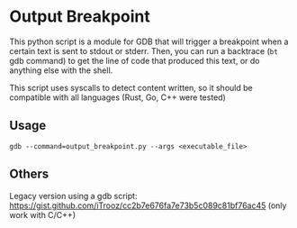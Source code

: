 # Output Breakpoint

This python script is a module for GDB that will trigger a breakpoint when a certain text is sent to stdout or stderr.
Then, you can run a backtrace (`bt` gdb command) to get the line of code that produced this text, or do anything else with the shell.

This script uses syscalls to detect content written, so it should be compatible with all languages (Rust, Go, C++ were tested)

## Usage
`gdb --command=output_breakpoint.py --args <executable_file>`

## Others
Legacy version using a gdb script: https://gist.github.com/iTrooz/cc2b7e676fa7e73b5c089c81bf76ac45 (only work with C/C++)
